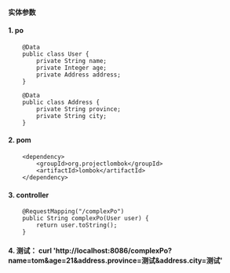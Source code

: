 #### 实体参数

#### 1. po
```
    @Data
    public class User {
        private String name;
        private Integer age;
        private Address address;
    }

    @Data
    public class Address {
        private String province;
        private String city;
    }
```

#### 2. pom
```
    <dependency>
        <groupId>org.projectlombok</groupId>
        <artifactId>lombok</artifactId>
    </dependency>
```

#### 3. controller
```
    @RequestMapping("/complexPo")
    public String complexPo(User user) {
        return user.toString();
    }
```

#### 4. 测试： curl 'http://localhost:8086/complexPo?name=tom&age=21&address.province=测试&address.city=测试'
